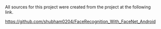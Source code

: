 All sources for this project were created from the project at the following link.

https://github.com/shubham0204/FaceRecognition_With_FaceNet_Android
